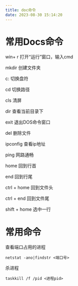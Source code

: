 ```yaml
---
title: doc命令
date: 2023-08-30 15:14:20
---
```


# 常用Docs命令

win+ r 打开“运行”窗口，输入cmd

mkdir 创建文件夹

c: 切换盘符

cd 切换路径

cls 清屏

dir 查看当前目录下

exit 退出DOS命令窗口

del 删除文件

ipconfig 查看ip地址

ping 网路通畅

home 回到行首

end 回到行尾

ctrl + home 回到文件头

ctrl + end 回到文件尾

shift + home 选中一行

# 常用命令

查看端口占用的进程

```plain
netstat -ano|findstr <端口号>
```

杀进程

```plain
taskkill /f /pid <进程pid>
```
